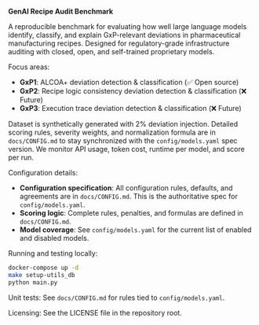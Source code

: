 **GenAI Recipe Audit Benchmark**

A reproducible benchmark for evaluating how well large language models identify, classify, and explain GxP-relevant deviations in pharmaceutical manufacturing recipes. Designed for regulatory-grade infrastructure auditing with closed, open, and self-trained proprietary models.

Focus areas:

* **GxP1**: ALCOA+ deviation detection & classification (✅ Open source)
* **GxP2**: Recipe logic consistency deviation detection & classification (❌ Future)
* **GxP3**: Execution trace deviation detection & classification (❌ Future)

Dataset is synthetically generated with 2% deviation injection. Detailed scoring rules, severity weights, and normalization formula are in `docs/CONFIG.md` to stay synchronized with the `config/models.yaml` spec version. We monitor API usage, token cost, runtime per model, and score per run.

Configuration details:

* **Configuration specification**: All configuration rules, defaults, and agreements are in `docs/CONFIG.md`. This is the authoritative spec for `config/models.yaml`.
* **Scoring logic**: Complete rules, penalties, and formulas are defined in `docs/CONFIG.md`.
* **Model coverage**: See `config/models.yaml` for the current list of enabled and disabled models.

Running and testing locally:

```bash
docker-compose up -d
make setup-utils_db
python main.py
```

Unit tests: See `docs/CONFIG.md` for rules tied to `config/models.yaml`.

Licensing: See the LICENSE file in the repository root.
